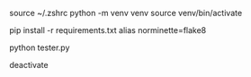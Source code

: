 source ~/.zshrc
python -m venv venv
source venv/bin/activate

pip install -r requirements.txt
alias norminette=flake8

python tester.py

deactivate
